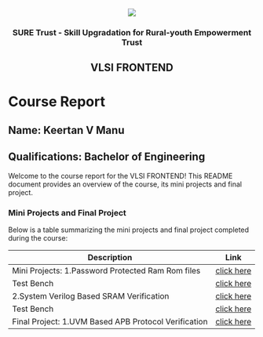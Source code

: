 <!-- PROJECT LOGO -->
<br />

<div align="center">
   <img src='https://user-images.githubusercontent.com/73131499/166115643-d3187f47-d38f-41b2-ae42-5ecbbc60de14.png' />


<h3 align="center">SURE Trust - Skill Upgradation for Rural-youth Empowerment Trust</h3>
  <h2>VLSI FRONTEND</h2>
</div>

# Course Report

## Name: Keertan V Manu

## Qualifications: Bachelor of Engineering

Welcome to the course report for the VLSI FRONTEND! This README document provides an overview of the course, its mini projects and final project.

### Mini Projects and Final Project

Below is a table summarizing the mini projects and final project completed during the course:

| Description                               | Link                                    |
|-------------------------------------------|-----------------------------------------|
Mini Projects: 1.Password Protected Ram Rom files         | [click here](https://github.com/sure-trust/G15-VLSI_Frontend/blob/main/Mini%20Projects/Keerthan/VerilogCode_miniproject_1.v)                           |
|                   Test Bench                              | [click here](https://github.com/sure-trust/G15-VLSI_Frontend/blob/main/Mini%20Projects/Keerthan/VerilogCode_miniproject_1_resubmission_testBench.v)
|                 2.System Verilog Based SRAM Verification  | [click here](https://github.com/sure-trust/G15-VLSI_Frontend/blob/main/Mini%20Projects/Keerthan/SV_MiniProject_Design.sv)                               
|                 Test Bench                                | [click here](https://github.com/sure-trust/G15-VLSI_Frontend/blob/main/Mini%20Projects/Keerthan/SV_MiniProject_testBench.sv)                 
| Final Project:  1.UVM Based APB Protocol Verification     | [click here](https://github.com/sure-trust/G15-VLSI_Frontend/tree/main/Final%20Capstone%20Project/Keerthan)                   


